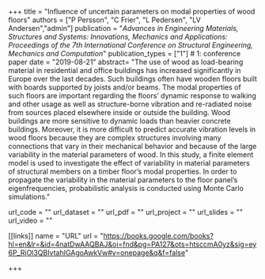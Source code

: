 +++
title = "Influence of uncertain parameters on modal properties of wood floors"
authors = ["P Persson", "C Frier", "L Pedersen", "LV Andersen","admin"]
publication = "*Advances in Engineering Materials, Structures and Systems: Innovations, Mechanics and Applications: Proceedings of the 7th International Conference on Structural Engineering, Mechanics and Computation*"
publication_types = ["1"] # 1: conference paper
date = "2019-08-21"
abstract= "The use of wood as load-bearing material in residential and office buildings has increased significantly in Europe over the last decades. Such buildings often have wooden floors built with boards supported by joists and/or beams. The modal properties of such floors are important regarding the floors’ dynamic response to walking and other usage as well as structure-borne vibration and re-radiated noise from sources placed elsewhere inside or outside the building. Wood buildings are more sensitive to dynamic loads than heavier concrete buildings. Moreover, it is more difficult to predict accurate vibration levels in wood floors because they are complex structures involving many connections that vary in their mechanical behavior and because of the large variability in the material parameters of wood. In this study, a finite element model is used to investigate the effect of variability in material parameters of structural members on a timber floor’s modal properties. In order to propagate the variability in the material parameters to the floor panel’s eigenfrequencies, probabilistic analysis is conducted using Monte Carlo simulations."

url_code = ""
url_dataset = ""
url_pdf = ""
url_project = ""
url_slides = ""
url_video = ""

[[links]]
    name = "URL"
    url = "https://books.google.com/books?hl=en&lr=&id=4natDwAAQBAJ&oi=fnd&pg=PA127&ots=htsccmA0yz&sig=ey6P_RjOl3QBIvtahIGAgoAwkVw#v=onepage&q&f=false"

+++
